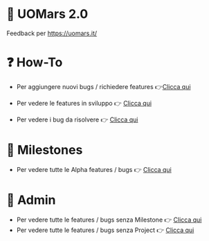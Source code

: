 # 🔴 UOMars 2.0

Feedback per https://uomars.it/

# ❓ How-To

- Per aggiungere nuovi bugs / richiedere features 👉[Clicca qui](https://github.com/andreadellacorte/UOMars-feedback/issues/new)

- Per vedere le features in sviluppo 👉 [Clicca qui](https://github.com/andreadellacorte/UOMars/projects/2) 

- Per vedere i bug da risolvere 👉 [Clicca qui](https://github.com/andreadellacorte/UOMars/projects/1)

# 🚩 Milestones

- Per vedere tutte le Alpha features / bugs 👉 [Clicca qui](https://github.com/andreadellacorte/UOMars/issues?q=is%3Aopen+is%3Aissue+milestone%3AAlpha) 

# 🔨 Admin

- Per vedere tutte le features / bugs senza Milestone 👉 [Clicca qui](https://github.com/andreadellacorte/UOMars/issues?q=is%3Aopen+is%3Aissue+no%3Amilestone)
- Per vedere tutte le features / bugs senza Project 👉 [Clicca qui](https://github.com/andreadellacorte/UOMars/issues?q=no%3Aproject)
